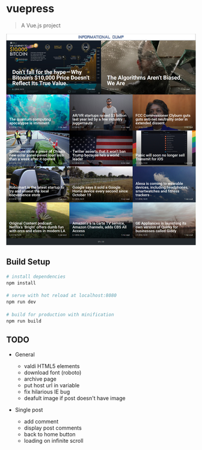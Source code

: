 # vuepress

> A Vue.js project

![Alt text](./screen.jpg?raw=true "Title")

## Build Setup

``` bash
# install dependencies
npm install

# serve with hot reload at localhost:8080
npm run dev

# build for production with minification
npm run build 
```

## TODO

- General
    - valdi HTML5 elements
    - download font (roboto)
    - archive page
    - put host url in variable
    - fix hilarious IE bug
    - deafult image if post doesn't have image

- Single post
    - add comment
    - display post comments
    - back to home button
    - loading on infinite scroll
